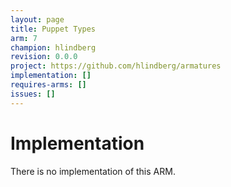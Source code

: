 ```yaml
---
layout: page
title: Puppet Types
arm: 7
champion: hlindberg
revision: 0.0.0
project: https://github.com/hlindberg/armatures
implementation: []
requires-arms: []
issues: []
---
```


Implementation
==============
<!-- If there is an exploratory/reference implementation of the proposal available, describe it
     in this document.
-->

There is no implementation of this ARM.
